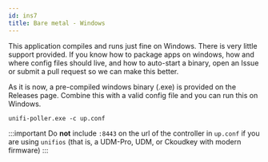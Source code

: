 ```yaml
---
id: ins7
title: Bare metal - Windows
---
```



This application compiles and runs just fine on Windows. There is very little support provided. If you know how to package apps on windows, how and where config files should live, and how to auto-start a binary, open an Issue or submit a pull request so we can make this better.

As it is now, a pre-compiled windows binary (.exe) is provided on the Releases page. Combine this with a valid config file and you can run this on Windows.

```
unifi-poller.exe -c up.conf
```

:::important
Do **not** include `:8443` on the url of the controller in `up.conf` if you are using `unifios` (that is, a UDM-Pro, UDM, or Ckoudkey with modern firmware)
:::
